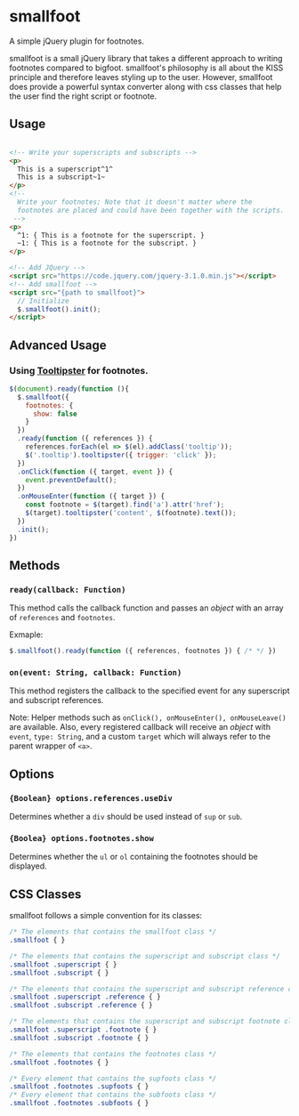 # smallfoot
A simple jQuery plugin for footnotes.

smallfoot is a small jQuery library that takes a different approach to writing footnotes
compared to bigfoot. smallfoot's philosophy is all about the KISS principle and therefore leaves styling
up to the user. However, smallfoot does provide a powerful syntax converter along with css
classes that help the user find the right script or footnote.

## Usage

```html

<!-- Write your superscripts and subscripts -->
<p>
  This is a superscript^1^
  This is a subscript~1~
</p>
<!-- 
  Write your footnotes; Note that it doesn't matter where the
  footnotes are placed and could have been together with the scripts.
 -->
<p>
  ^1: { This is a footnote for the superscript. }
  ~1: { This is a footnote for the subscript. }
</p>

<!-- Add JQuery -->
<script src="https://code.jquery.com/jquery-3.1.0.min.js"></script>
<!-- Add smallfoot -->
<script src="{path to smallfoot}">
  // Initialize
  $.smallfoot().init();
</script>
```

## Advanced Usage

### Using [Tooltipster](http://iamceege.github.io/tooltipster/) for footnotes.

```js
$(document).ready(function (){
  $.smallfoot({
    footnotes: {
      show: false
    }
  })
  .ready(function ({ references }) {
    references.forEach(el => $(el).addClass('tooltip'));
    $('.tooltip').tooltipster({ trigger: 'click' });
  })
  .onClick(function ({ target, event }) {
    event.preventDefault();
  })
  .onMouseEnter(function ({ target }) {
    const footnote = $(target).find('a').attr('href');
    $(target).tooltipster('content', $(footnote).text());
  })
  .init();
})
```

## Methods

### `ready(callback: Function)`

This method calls the callback function and passes an *object* with an array of `references`
and `footnotes`.

Exmaple:

```js
$.smallfoot().ready(function ({ references, footnotes }) { /* */ })
```

### `on(event: String, callback: Function)`

This method registers the callback to the specified event for any superscript and subscript references.

Note: Helper methods such as `onClick(), onMouseEnter(), onMouseLeave()` are available.
Also, every registered callback will receive an *object* with `event`, `type: String`, and a custom `target`
which will always refer to the parent wrapper of `<a>`.

## Options

### `{Boolean} options.references.useDiv`
  
Determines whether a `div` should be used instead of `sup` or `sub`.
### `{Boolea} options.footnotes.show` 
  
Determines whether the `ul` or `ol` containing the footnotes should be displayed.

## CSS Classes

smallfoot follows a simple convention for its classes:

```css
/* The elements that contains the smallfoot class */
.smallfoot { }

/* The elements that contains the superscript and subscript class */
.smallfoot .superscript { }
.smallfoot .subscript { }

/* The elements that contains the superscript and subscript reference class */
.smallfoot .superscript .reference { }
.smallfoot .subscript .reference { }

/* The elements that contains the superscript and subscript footnote class */
.smallfoot .superscript .footnote { }
.smallfoot .subscript .footnote { }

/* The elements that contains the footnotes class */
.smallfoot .footnotes { }

/* Every element that contains the supfoots class */
.smallfoot .footnotes .supfoots { }
/* Every element that contains the subfoots class */
.smallfoot .footnotes .subfoots { }
```
